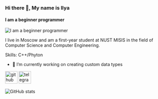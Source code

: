 ### Hi there 👋, My name is Ilya
#### I am a beginner programmer
![I am a beginner programmer](https://326605.selcdn.ru/03005/iblock/36a/Logo_rus_1.jpg)

I live in Moscow and am a first-year student at NUST MISIS in the field of Computer Science and Computer Engineering.

Skills: C++/Phyton

- 🔭 I’m currently working on creating custom data types 


[<img src='https://cdn.jsdelivr.net/npm/simple-icons@3.0.1/icons/github.svg' alt='github' height='40'>](https://github.com/ilya2309548)  [<img src='https://cdn.jsdelivr.net/npm/simple-icons@3.0.1/icons/telegram.svg' alt='telegram' height='40'>](https://t.me/Vegetablefinder)  

![GitHub stats](https://github-readme-stats.vercel.app/api?username=ilya2309548&show_icons=true)  



